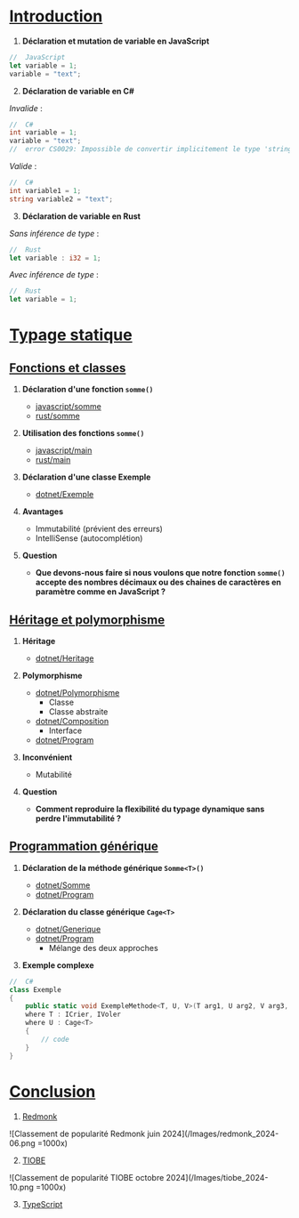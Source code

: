 # [Introduction](/README.md#introduction)

1) **Déclaration et mutation de variable en JavaScript**
```js
//  JavaScript
let variable = 1;
variable = "text";
```
2) **Déclaration de variable en C#**

*Invalide* :
```cs
//  C#
int variable = 1;
variable = "text";
//  error CS0029: Impossible de convertir implicitement le type 'string' en 'int'
```

*Valide* :
```cs
//  C#
int variable1 = 1;
string variable2 = "text";
```

3) **Déclaration de variable en Rust**

*Sans inférence de type* :
```rust
//  Rust
let variable : i32 = 1;
```

*Avec inférence de type* :
```rust
//  Rust
let variable = 1;
```

# [Typage statique](/README.md#typage-statique)

## [Fonctions et classes](/README.md#fonctions-et-classes)

1) **Déclaration d'une fonction `somme()`**
    - [javascript/somme](/javascript/somme.mjs)
    - [rust/somme](/rust/techtalk/src/somme/mod.rs)

2) **Utilisation des fonctions `somme()`**
    - [javascript/main](/javascript/main.mjs)
    - [rust/main](/rust/techtalk/src/main.rs)

3) **Déclaration d'une classe Exemple**
    - [dotnet/Exemple](/dotnet/techtalk/TechTalk/Exemple.cs)

4) **Avantages**
    - Immutabilité (prévient des erreurs)
    - IntelliSense (autocomplétion)

5) **Question**
    - **Que devons-nous faire si nous voulons que notre fonction `somme()` accepte des nombres décimaux ou des chaines de caractères en paramètre  comme en JavaScript ?**
    
## [Héritage et polymorphisme](/README.md#héritage-et-polymorphisme)

1) **Héritage**
    - [dotnet/Heritage](/dotnet/techtalk/TechTalk/Heritage.cs)

2) **Polymorphisme**
    - [dotnet/Polymorphisme](/dotnet/techtalk/TechTalk/Polymorphisme.cs)
        - Classe
        - Classe abstraite
    - [dotnet/Composition](/dotnet/techtalk/TechTalk/Composition.cs)
        - Interface
    - [dotnet/Program](/dotnet/techtalk/TechTalk/Program.cs)

3) **Inconvénient**
    - Mutabilité

4) **Question**
    - **Comment reproduire la flexibilité du typage dynamique sans perdre l'immutabilité ?**

## [Programmation générique](/README.md#programmation-générique)

1) **Déclaration de la méthode générique `Somme<T>()`**
    - [dotnet/Somme](/dotnet/techtalk/TechTalk/Somme.cs)
    - [dotnet/Program](/dotnet/techtalk/TechTalk/Program.cs)

2) **Déclaration du classe générique `Cage<T>`**
    - [dotnet/Generique](/dotnet/techtalk/TechTalk/Generique.cs)
    - [dotnet/Program](/dotnet/techtalk/TechTalk/Program.cs)
        - Mélange des deux approches

3) **Exemple complexe**

```cs
//  C#
class Exemple
{
    public static void ExempleMethode<T, U, V>(T arg1, U arg2, V arg3, int arg4, string arg5) 
    where T : ICrier, IVoler
    where U : Cage<T>
    {
        // code
    }
}
```

# [Conclusion](/README.md#conclusion)

1) [Redmonk](https://redmonk.com/sogrady/2024/09/12/language-rankings-6-24/)

<!-- La syntaxe =1000x nécessite l'extension VSCode bierner.markdown-image-size -->
![Classement de popularité Redmonk juin 2024](/Images/redmonk_2024-06.png =1000x)

2) [TIOBE](https://www.tiobe.com/tiobe-index/)

<!-- La syntaxe =1000x nécessite l'extension VSCode bierner.markdown-image-size -->
![Classement de popularité TIOBE octobre 2024](/Images/tiobe_2024-10.png =1000x)

3) [TypeScript](https://www.typescriptlang.org/)
